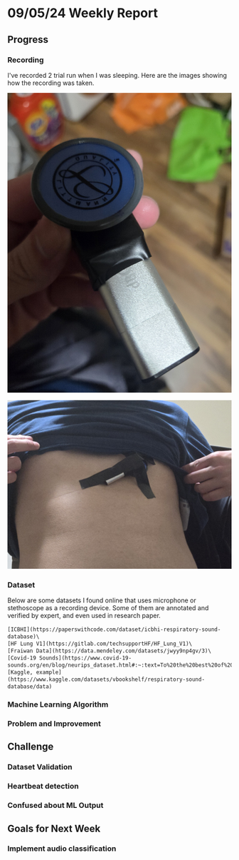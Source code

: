 # 09/05/24 Weekly Report

## Progress

### Recording
I've recorded 2 trial run when I was sleeping.
Here are the images showing how the recording was taken.

![Sealing microphone](../../prototype/V00/StetV00_Proc_1.jpg)


![Stethoscope location](../../prototype/V00/StetV00_Proc_2.jpg)

### Dataset

Below are some datasets I found online that uses microphone or stethoscope as a recording device.
Some of them are annotated and verified by expert, and even used in research paper.
```{dropdown} Dataset List
[ICBHI](https://paperswithcode.com/dataset/icbhi-respiratory-sound-database)\
[HF Lung V1](https://gitlab.com/techsupportHF/HF_Lung_V1)\
[Fraiwan Data](https://data.mendeley.com/datasets/jwyy9np4gv/3)\
[Covid-19 Sounds](https://www.covid-19-sounds.org/en/blog/neurips_dataset.html#:~:text=To%20the%20best%20of%20our,%2C%20cough%2C%20and%20voice%20recordings.)\
[Kaggle, example](https://www.kaggle.com/datasets/vbookshelf/respiratory-sound-database/data)
```
### Machine Learning Algorithm

### Problem and Improvement 

## Challenge

### Dataset Validation

### Heartbeat detection

### Confused about ML Output

## Goals for Next Week

### Implement audio classification